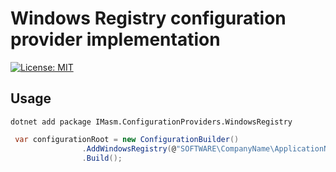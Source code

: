 # Windows Registry configuration provider implementation

[![License: MIT](https://img.shields.io/badge/License-MIT-yellow.svg)](https://opensource.org/licenses/MIT)


## Usage 

```
dotnet add package IMasm.ConfigurationProviders.WindowsRegistry
```

```csharp
 var configurationRoot = new ConfigurationBuilder()
                .AddWindowsRegistry(@"SOFTWARE\CompanyName\ApplicationName", RegistryHive.CurrentUser)
                .Build();
```
